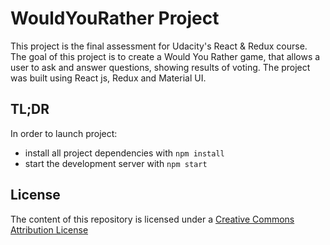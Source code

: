# WouldYouRather Project

This project is the final assessment for Udacity's React & Redux course. The goal of this project is to create a Would You Rather game, that allows a user to ask and answer questions, showing results of voting. 
The project was built using React js, Redux and Material UI.

## TL;DR

In order to launch project:

* install all project dependencies with `npm install`
* start the development server with `npm start`

## License
The content of this repository is licensed under a [Creative Commons Attribution License](https://creativecommons.org/licenses/by/3.0/us/)